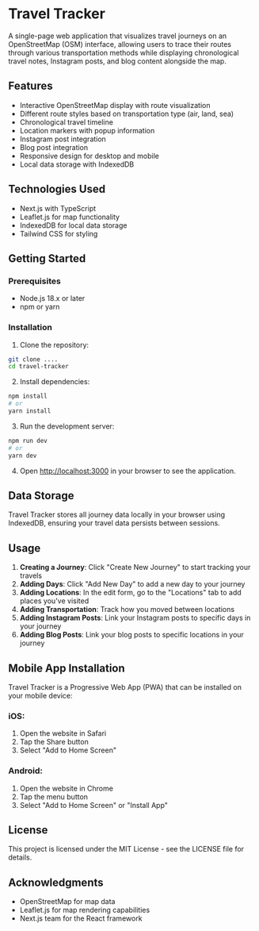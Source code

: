# Travel Tracker

A single-page web application that visualizes travel journeys on an OpenStreetMap (OSM) interface, allowing users to trace their routes through various transportation methods while displaying chronological travel notes, Instagram posts, and blog content alongside the map.

## Features

- Interactive OpenStreetMap display with route visualization
- Different route styles based on transportation type (air, land, sea)
- Chronological travel timeline
- Location markers with popup information
- Instagram post integration
- Blog post integration
- Responsive design for desktop and mobile
- Local data storage with IndexedDB

## Technologies Used

- Next.js with TypeScript
- Leaflet.js for map functionality
- IndexedDB for local data storage
- Tailwind CSS for styling

## Getting Started

### Prerequisites

- Node.js 18.x or later
- npm or yarn

### Installation

1. Clone the repository:
```bash
git clone ....
cd travel-tracker
```

2. Install dependencies:
```bash
npm install
# or
yarn install
```

3. Run the development server:
```bash
npm run dev
# or
yarn dev
```

4. Open [http://localhost:3000](http://localhost:3000) in your browser to see the application.

## Data Storage

Travel Tracker stores all journey data locally in your browser using IndexedDB, ensuring your travel data persists between sessions.

## Usage

1. **Creating a Journey**: Click "Create New Journey" to start tracking your travels
2. **Adding Days**: Click "Add New Day" to add a new day to your journey
3. **Adding Locations**: In the edit form, go to the "Locations" tab to add places you've visited
4. **Adding Transportation**: Track how you moved between locations
5. **Adding Instagram Posts**: Link your Instagram posts to specific days in your journey
6. **Adding Blog Posts**: Link your blog posts to specific locations in your journey

## Mobile App Installation

Travel Tracker is a Progressive Web App (PWA) that can be installed on your mobile device:

### iOS:
1. Open the website in Safari
2. Tap the Share button
3. Select "Add to Home Screen"

### Android:
1. Open the website in Chrome
2. Tap the menu button
3. Select "Add to Home Screen" or "Install App"

## License

This project is licensed under the MIT License - see the LICENSE file for details.

## Acknowledgments

- OpenStreetMap for map data
- Leaflet.js for map rendering capabilities
- Next.js team for the React framework 